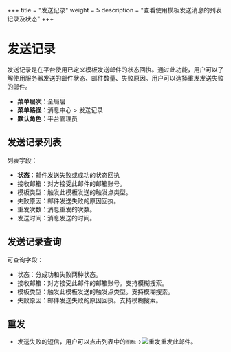 +++
title = "发送记录"
weight = 5
description = "查看使用模板发送消息的列表记录及状态"
+++

# 发送记录

发送记录是在平台使用已定义模板发送邮件的状态回执。通过此功能，用户可以了解使用服务器发送的邮件状态、邮件数量、失败原因。用户可以选择重发发送失败的邮件。

- **菜单层次**：全局层
- **菜单路径**：消息中心 > 发送记录
- **默认角色**：平台管理员

## 发送记录列表

列表字段：

- **状态**：邮件发送失败或成功的状态回执
- 接收邮箱：对方接受此邮件的邮箱账号。
- 模板类型：触发此模板发送的触发点类型。
- 失败原因：邮件发送失败的原因回执。
- 重发次数：消息重发的次数。
- 发送时间：消息发送的时间。

## 发送记录查询

可查询字段：

- 状态：分成功和失败两种状态。
- 接收邮箱：对方接受此邮件的邮箱账号。支持模糊搜索。
- 模板类型：触发此模板发送的触发点类型。支持模糊搜索。
- 失败原因：邮件发送失败的原因回执。支持模糊搜索。

## 重发

- 发送失败的短信，用户可以点击列表中的`图标`→![重发](/docs/user-guide/system-configuration/message/image/redo.png)重发此邮件。
